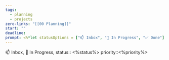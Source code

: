 ```yaml
---
tags:
  - planning
  - projects
zero-links: "[[00 Planning]]"
start: ""
deadline: 
prompt: <%*let statusOptions = ["📫 Inbox", "📌 In Progress", "✅ Done"];let status = await tp.system.suggester(statusOptions,statusOptions);%><%* let priorityOptions = ["❕Low", "❗Medium", "‼️High"]; let priority = await tp.system.suggester(priorityOptions,priorityOptions);%>
---
```

📫 Inbox, 📌 In Progress, 
status:: <%status%>
priority::<%priority%>
  